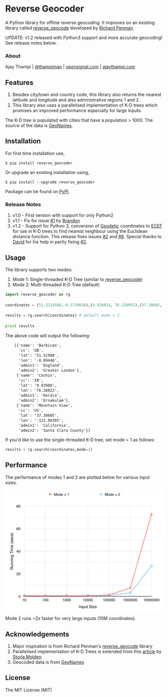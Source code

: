 Reverse Geocoder
=================
A Python library for offline reverse geocoding. It improves on an existing library called [reverse_geocode](https://pypi.python.org/pypi/reverse_geocode/1.0) developed by [Richard Penman](https://bitbucket.org/richardpenman/reverse_geocode).

*UPDATE*: v1.2 released with Python3 support and more accurate geocoding! See release notes below.

### About
Ajay Thampi | [@thampiman](https://twitter.com/thampiman) | [opensignal.com](http://opensignal.com) | [ajaythampi.com](http://ajaythampi.com)

## Features
1. Besides city/town and country code, this library also returns the nearest latitude and longitude and also administrative regions 1 and 2.
2. This library also uses a parallelised implementation of K-D trees which promises an improved performance especially for large inputs.

The K-D tree is populated with cities that have a population > 1000. The source of the data is [GeoNames](http://download.geonames.org/export/dump/).

## Installation
For first time installation use,
```
$ pip install reverse_geocoder
```

Or upgrade an existing installation using,
```
$ pip install --upgrade reverse_geocoder
```

Package can be found on [PyPI](https://pypi.python.org/pypi/reverse_geocoder/).

### Release Notes
1. v1.0 - First version with support for only Python2
2. v1.1 - Fix for issue [#1](https://github.com/thampiman/reverse-geocoder/issues/1) by [Brandon](https://github.com/bdon)
3. v1.2 - Support for Python 3, conversion of [Geodetic](http://en.wikipedia.org/wiki/Geodetic_datum) coordinates to [ECEF](http://en.wikipedia.org/wiki/ECEF) for use in K-D trees to find nearest neighbour using the Euclidean distance function. This release fixes issues [#2](https://github.com/thampiman/reverse-geocoder/issues/2) and [#8](https://github.com/thampiman/reverse-geocoder/issues/8). Special thanks to [David](https://github.com/DavidJFelix) for his help in partly fixing [#2](https://github.com/thampiman/reverse-geocoder/issues/2).

## Usage
The library supports two modes:

1. Mode 1: Single-threaded K-D Tree (similar to [reverse_geocode](https://pypi.python.org/pypi/reverse_geocode/1.0))
2. Mode 2: Multi-threaded K-D Tree (default)

```python
import reverse_geocoder as rg

coordinates = (51.5214588,-0.1729636),(9.936033, 76.259952),(37.38605,-122.08385)

results = rg.search(coordinates) # default mode = 2

print results
```

The above code will output the following:
```
	[{'name': 'Barbican', 
	  'cc': 'GB', 
	  'lat': '51.51988',
	  'lon': '-0.09446', 
	  'admin1': 'England', 
	  'admin2': 'Greater London'}, 
	 {'name': 'Cochin', 
	  'cc': 'IN', 
	  'lat': '9.93988',
	  'lon': '76.26022', 
	  'admin1': 'Kerala', 
	  'admin2': 'Ernakulam'},
	 {'name': 'Mountain View', 
	  'cc': 'US', 
	  'lat': '37.38605',
	  'lon': '-122.08385', 
	  'admin1': 'California', 
	  'admin2': 'Santa Clara County'}]
```

If you'd like to use the single-threaded K-D tree, set mode = 1 as follows:
```python
results = rg.search(coordinates,mode=1)
```

## Performance
The performance of modes 1 and 2 are plotted below for various input sizes.

![Performance Comparison](performance.png)

Mode 2 runs ~2x faster for very large inputs (10M coordinates).

## Acknowledgements
1. Major inspiration is from Richard Penman's [reverse_geocode](https://bitbucket.org/richardpenman/reverse_geocode) library 
2. Parallelised implementation of K-D Trees is extended from this [article](http://folk.uio.no/sturlamo/python/multiprocessing-tutorial.pdf) by [Sturla Molden](https://github.com/sturlamolden)
3. Geocoded data is from [GeoNames](http://download.geonames.org/export/dump/)

## License
The MIT License (MIT)